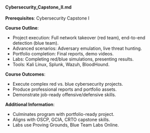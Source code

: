 #### Cybersecurity_Capstone_II.md
**Prerequisites**: Cybersecurity Capstone I  

**Course Outline**:  
- Project execution: Full network takeover (red team), end-to-end detection (blue team).  
- Advanced scenarios: Adversary emulation, live threat hunting.  
- Portfolio completion: Final reports, demo videos.  
- Labs: Completing red/blue simulations, presenting results.  
- Tools: Kali Linux, Splunk, Wazuh, BloodHound.  

**Course Outcomes**:  
- Execute complex red vs. blue cybersecurity projects.  
- Produce professional reports and portfolio assets.  
- Demonstrate job-ready offensive/defensive skills.  

**Additional Information**:  
- Culminates program with portfolio-ready project.  
- Aligns with OSCP, GCIA, CRTO capstone skills.  
- Labs use Proving Grounds, Blue Team Labs Online.